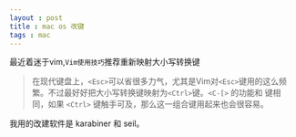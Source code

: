 ```yaml
---
layout : post
title : mac os 改键
tags : mac
---
```



最近着迷于vim,`Vim使用技巧`推荐重新映射大小写转换键
>在现代键盘上，`<Esc>`可以省很多力气，尤其是Vim对`<Esc>`键用的这么频繁。不过最好好把大小写转换键映射为`<Ctrl>`键。`<C-[>` 的功能和 <Esc> 键相同，如果 `<Ctrl>` 键触手可及，那么这一组合键用起来也会很容易。


我用的改建软件是 karabiner 和 seil。
